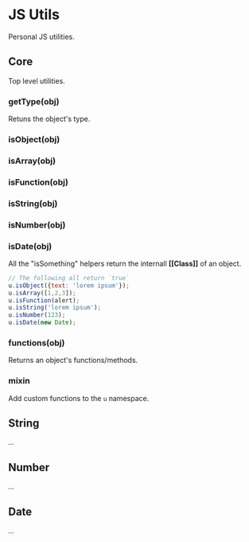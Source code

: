 JS Utils
=========

Personal JS utilities.

## Core
Top level utilities.

### getType(obj)
Retuns the object's type.

### isObject(obj)
### isArray(obj)
### isFunction(obj)
### isString(obj)
### isNumber(obj)
### isDate(obj)
All the "isSomething" helpers return the internall **[[Class]]** of an object.

```javascript
// The following all return `true`
u.isObject({text: 'lorem ipsum'});
u.isArray([1,2,3]);
u.isFunction(alert);
u.isString('lorem ipsum');
u.isNumber(123);
u.isDate(new Date);
```

### functions(obj)
Returns an object's functions/methods.

### mixin
Add custom functions to the `u` namespace.




## String
_..._




## Number
_..._




## Date
_..._
